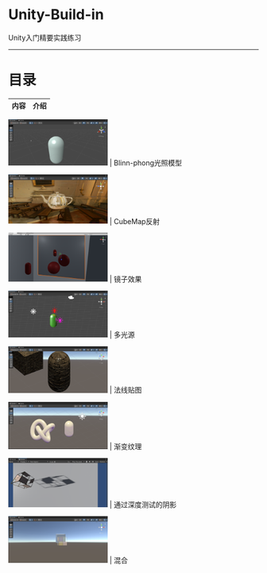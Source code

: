 # Unity-Build-in
Unity入门精要实践练习

***

# 目录

内容 | 介绍 | 
:-:|:-|


<img src="Assets\shader\Blinn-phong\Blinn-phong.png" width=200> | Blinn-phong光照模型

<img src="Assets\shader\Cubemap_reflect\res.png" width=200> | CubeMap反射

<img src="Assets\shader\Mirror\res.png" width=200> | 镜子效果

<img src="Assets\shader\Multiple_light_source\res.png" width=200> | 多光源

<img src="Assets\shader\Normal Mapping\Normal mapping.png" width=200> | 法线贴图

<img src="Assets\shader\RampTexture\Ramp.png" width=200> | 渐变纹理

<img src="Assets\shader\Shadow\AlphaTestShadow\res.png" width=200> | 通过深度测试的阴影

<img src="Assets\shader\Transparent\Blend\res.png" width=200> | 混合

